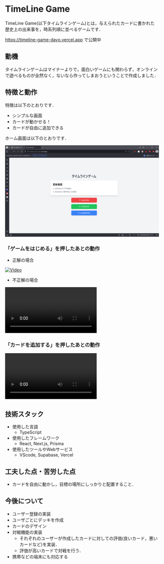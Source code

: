 # TimeLine Game

TimeLine Game(以下タイムラインゲーム)とは，与えられたカードに書かれた歴史上の出来事を，時系列順に並べるゲームです．

https://timeline-game-dayo.vercel.app
で公開中

## 動機

タイムラインゲームはマイナーよりで，面白いゲームにも関わらず，オンラインで遊べるものが全然なく，ないなら作ってしまおうということで作成しました．

## 特徴と動作

特徴は以下のとおりです．

- シンプルな画面
- カードが動かせる！
- カードが自由に追加できる

ホーム画面は以下のとおりです．

![ホーム画面の画像](for_readme/home.png)

### 「ゲームをはじめる」を押したあとの動作

- 正解の場合

[![Video](https://img.youtube.com/vi/bYVSdUacVXQ/0.jpg)](https://www.youtube.com/watch?v=bYVSdUacVXQ)

- 不正解の場合

<video src="for_readme/incorrect.mp4" controls="true"></video>

### 「カードを追加する」を押したあとの動作

![aa](for_readme/addcard.mp4)

## 技術スタック

- 使用した言語
  - TypeScript
- 使用したフレームワーク
  - React, Next.js, Prisma
- 使用したツールやWebサービス
  - VScode, Supabase, Vercel

## 工夫した点・苦労した点

- カードを自由に動かし，目標の場所にしっかりと配置すること．

## 今後について

- ユーザー登録の実装
- ユーザごとにデッキを作成
- カードのデザイン
- 対戦機能の実装
  - それぞれのユーザーが作成したカードに対しての評価(良いカード，悪いカードなど)を実装．
  - 評価が高いカードで対戦を行う．
- 携帯などの端末にも対応する
